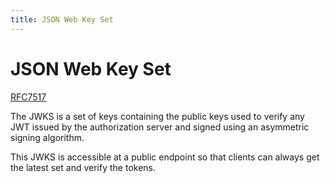 ```yaml
---
title: JSON Web Key Set
---
```


# JSON Web Key Set

[RFC7517](https://tools.ietf.org/html/rfc7517)

The JWKS is a set of keys containing the public keys used to verify any JWT issued by the authorization server and signed using an asymmetric signing algorithm.

This JWKS is accessible at a public endpoint so that clients can always get the latest set and verify the tokens.

